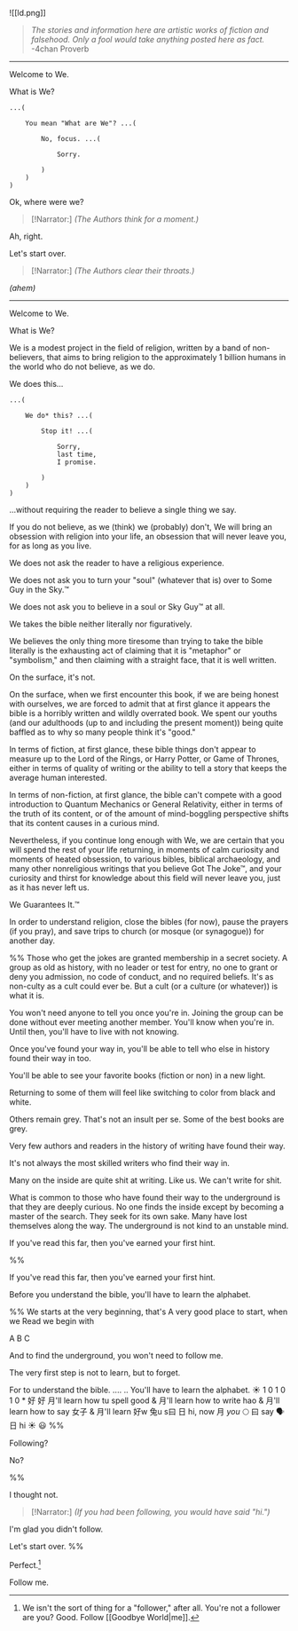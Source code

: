 ![[ld.png]]

> _The stories and information here are artistic works of fiction and falsehood. Only a fool would take anything posted here as fact._
> -4chan Proverb

---

Welcome to We.

What is We?

```
...(
    
    You mean "What are We"? ...(
        
        No, focus. ...(
            
            Sorry.
            
        )
    )
)
```

Ok, where were we?

> [!Narrator:]
> _(The Authors think for a moment.)_

Ah, right.

Let's start over.

> [!Narrator:]
> _(The Authors clear their throats.)_

_(ahem)_

---

Welcome to We.

What is We?

We is a modest project in the field of religion, written by a band of non-believers, that aims to bring religion to the approximately 1 billion humans in the world who do not believe, as we do.

We does this...

```
...(
    
    We do* this? ...(
        
        Stop it! ...(
            
            Sorry,
            last time,
            I promise.
            
        )
    )
)
```

...without requiring the reader to believe a single thing we say.

If you do not believe, as we (think) we (probably) don't, We will bring an obsession with religion into your life, an obsession that will never leave you, for as long as you live.

We does not ask the reader to have a religious experience.

We does not ask you to turn your "soul" (whatever that is) over to Some Guy in the Sky.™

We does not ask you to believe in a soul or Sky Guy™ at all.

We takes the bible neither literally nor figuratively.

We believes the only thing more tiresome than trying to take the bible literally is the exhausting act of claiming that it is "metaphor" or "symbolism," and then claiming with a straight face, that it is well written.

On the surface, it's not.

On the surface, when we first encounter this book, if we are being honest with ourselves, we are forced to admit that at first glance it appears the bible is a horribly written and wildly overrated book. We spent our youths (and our adulthoods (up to and including the present moment)) being quite baffled as to why so many people think it's "good."

In terms of fiction, at first glance, these bible things don't appear to measure up to the Lord of the Rings, or Harry Potter, or Game of Thrones, either in terms of quality of writing or the ability to tell a story that keeps the average human interested.

In terms of non-fiction, at first glance, the bible can't compete with a good introduction to Quantum Mechanics or General Relativity, either in terms of the truth of its content, or of the amount of mind-boggling perspective shifts that its content causes in a curious mind.

Nevertheless, if you continue long enough with We, we are certain that you will spend the rest of your life returning, in moments of calm curiosity and moments of heated obsession, to various bibles, biblical archaeology, and many other nonreligious writings that you believe Got The Joke™, and your curiosity and thirst for knowledge about this field will never leave you, just as it has never left us.

We Guarantees It.™

In order to understand religion, close the bibles (for now), pause the prayers (if you pray), and save trips to church (or mosque (or synagogue)) for another day.

%%
Those who get the jokes are granted membership in a secret society. A group as old as history, with no leader or test for entry, no one to grant or deny you admission, no code of conduct, and no required beliefs. It's as non-culty as a cult could ever be. But a cult (or a culture (or whatever)) is what it is. 

You won't need anyone to tell you once you're in. Joining the group can be done without ever meeting another member. You'll know when you're in. Until then, you'll have to live with not knowing.

Once you've found your way in, you'll be able to tell who else in history found their way in too.

You'll be able to see your favorite books (fiction or non) in a new light.

Returning to some of them will feel like switching to color from black and white. 

Others remain grey. That's not an insult per se. Some of the best books are grey.

Very few authors and readers in the history of writing have found their way.

It's not always the most skilled writers who find their way in.

Many on the inside are quite shit at writing. Like us. We can't write for shit.

What is common to those who have found their way to the underground is that they are deeply curious. No one finds the inside except by becoming a master of the search. They seek for its own sake. Many have lost themselves along the way. The underground is not kind to an unstable mind.

If you've read this far, then you've earned your first hint.

%%

If you've read this far, then you've earned your first hint.

Before you understand the bible, you'll have to learn the alphabet.

%%
We starts at the very beginning,
    that's 
A very good place to start,
    when we
Read we begin with

A
B
C

And to find the underground,
you won't need to follow me.

The very first step is not to learn,
but to forget.

For to understand the bible.
....   ..   You'll have to learn the alphabet.
  ☀️
1 0 1 0 1 0
  \*                              好                   好
 月'll                 learn how tu spell good &
 月'll                 learn how to write hao &
 月'll                 learn how to say 女子 &
 月'll                 learn 好w 兔u s曰 日 hi, now
 月      _you_       🌕
 曰      say        🗣️
 日       hi         ☀️
       😃
%%

Following?

Nο?

%%

I thought not.

> [!Narrator:]
> _(If you had been following, you would have said "hi.")_

I'm glad you didn't follow.

Let's start over.
%%

Perfect.[^1]

Follow me.

[^1]: We isn't the sort of thing for a "follower," after all. You're not a follower are you? Good. Follow [[Goodbye World|me]].

[^2]: Or as we say in the underground: _Before you understand the bible, you'll have to learn the alphabet. Because you know a lot of things, but you don't know [[READWE|that]] yet._